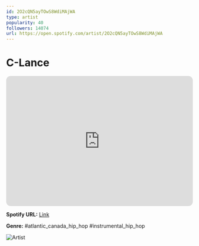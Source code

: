 ```yaml
---
id: 2O2cQN5ayTOwS8WdiMAjWA
type: artist
popularity: 40
followers: 14074
url: https://open.spotify.com/artist/2O2cQN5ayTOwS8WdiMAjWA
---
```

# C-Lance

<iframe style="border-radius:12px" src="https://open.spotify.com/embed/artist/2O2cQN5ayTOwS8WdiMAjWA" width="100%" height="352" frameBorder="0" allowfullscreen="" allow="autoplay; clipboard-write; encrypted-media; fullscreen; picture-in-picture" loading="lazy"></iframe>

**Spotify URL:** [Link](https://open.spotify.com/artist/2O2cQN5ayTOwS8WdiMAjWA)

**Genre:**  #atlantic_canada_hip_hop #instrumental_hip_hop

![Artist](https://i.scdn.co/image/ab6761610000e5eb351a3e42aad774a264927c4c)
